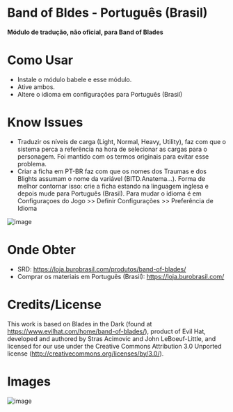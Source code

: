 # Band of Bldes - Português (Brasil)
<b>Módulo de tradução, não oficial, para Band of Blades</b>

# Como Usar

- Instale o módulo babele e esse módulo.
- Ative ambos.
- Altere o idioma em configurações para Português (Brasil)

# Know Issues

- Traduzir os níveis de carga (Light, Normal, Heavy, Utility), faz com que o sistema perca a referência na hora de selecionar as cargas para o personagem. Foi mantido com os termos originais para evitar esse problema.
- Criar a ficha em PT-BR faz com que os nomes dos Traumas e dos Blights assumam o nome da variável (BITD.Anatema...). Forma de melhor contornar isso: crie a ficha estando na linguagem inglesa e depois mude para Português (Brasil). Para mudar o idioma é em Configuraçoes do Jogo >> Definir Configurações >> Preferência de Idioma

![image](https://user-images.githubusercontent.com/662913/172051214-e267900f-1303-4230-a07c-bc47f90cdbde.png)


# Onde Obter
- SRD: https://loja.burobrasil.com/produtos/band-of-blades/
- Comprar os materiais em Português (Brasil): https://loja.burobrasil.com/

# Credits/License   
This work is based on Blades in the Dark (found at https://www.evilhat.com/home/band-of-blades/), product of Evil Hat, developed and authored by Stras Acimovic and John LeBoeuf-Little, and licensed for our use under the Creative Commons Attribution 3.0 Unported license (http://creativecommons.org/licenses/by/3.0/).

# Images

![image](https://user-images.githubusercontent.com/662913/172050763-aae002f2-757e-48c2-8b0a-29e102d3f2d9.png)


